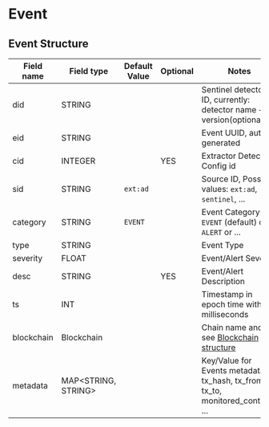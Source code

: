 # Event

## Event Structure

| Field name | Field type          | Default Value | Optional | Notes                                                                           |
| ---------- | ------------------- | ------------- | -------- | ------------------------------------------------------------------------------- |
| did        | STRING              |               |          | Sentinel detector ID, currently: detector name + version(optional)              |
| eid        | STRING              |               |          | Event UUID, auto-generated                                                      |
| cid        | INTEGER             |               | YES      | Extractor Detector Config id                                                    |
| sid        | STRING              | `ext:ad`      |          | Source ID, Possible values: `ext:ad`, `sentinel`, ...                           |
| category   | STRING              | `EVENT`       |          | Event Category: `EVENT` (default) or `ALERT` or ...                             |
| type       | STRING              |               |          | Event Type                                                                      |
| severity   | FLOAT               |               |          | Event/Alert Severity                                                            |
| desc       | STRING              |               | YES      | Event/Alert Description                                                         |
| ts         | INT                 |               |          | Timestamp in epoch time with milliseconds                                       |
| blockchain | Blockchain          |               |          | Chain name and id, see [Blockchain structure](Blockchain.md)                    |
| metadata   | MAP<STRING, STRING> |               |          | Key/Value for Events metadata: tx_hash, tx_from, tx_to, monitored_contract, ... |
